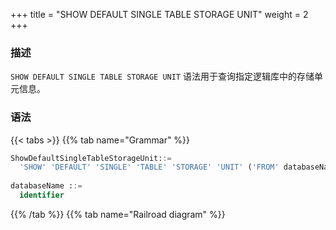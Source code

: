 +++
title = "SHOW DEFAULT SINGLE TABLE STORAGE UNIT"
weight = 2
+++

### 描述

`SHOW DEFAULT SINGLE TABLE STORAGE UNIT` 语法用于查询指定逻辑库中的存储单元信息。

### 语法

{{< tabs >}}
{{% tab name="Grammar" %}}
```sql
ShowDefaultSingleTableStorageUnit::=
  'SHOW' 'DEFAULT' 'SINGLE' 'TABLE' 'STORAGE' 'UNIT' ('FROM' databaseName)?
  
databaseName ::=
  identifier
```
{{% /tab %}}
{{% tab name="Railroad diagram" %}}
<iframe frameborder="0" name="diagram" id="diagram" width="100%" height="100%"></iframe>
{{% /tab %}}
{{< /tabs >}}

### 补充说明

- 未指定 `databaseName` 时，默认是当前使用的 `DATABASE`。 如果也未使用 `DATABASE` 则会提示 `No database selected`。

### 返回值说明

| 列                  | 说明      |
|--------------------|---------|
| storage_unit_name  | 存储单元名称  |

### 示例

- 查询当前逻辑库中的存储单元信息

```sql
SHOW DEFAULT SINGLE TABLE STORAGE UNIT
```

```sql
sql> SHOW DEFAULT SINGLE TABLE STORAGE UNIT;
+-------------------+
| storage_unit_name |
+-------------------+
|  ds_0             |
+-------------------+
1 row in set (0.01 sec)
```

### 保留字

`SHOW`、`DEFAULT`、`SINGLE`、`TABLE`、`STORAGE`、`UNIT`

### 相关链接

- [保留字](/cn/reference/distsql/syntax/reserved-word/)


